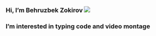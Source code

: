 ### Hi, I’m Behruzbek Zokirov <img style="width 50%" src="https://media.giphy.com/media/hvRJCLFzcasrR4ia7z/giphy.gif" width:100px>
### I’m interested in typing code and video montage

<!---
bzokkirov/bzokkirov is a ✨ special ✨ repository because its `README.md` (this file) appears on your GitHub profile.
You can click the Preview link to take a look at your changes.
--->
